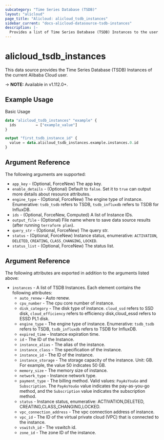 ```yaml
---
subcategory: "Time Series Database (TSDB)"
layout: "alicloud"
page_title: "Alicloud: alicloud_tsdb_instances"
sidebar_current: "docs-alicloud-datasource-tsdb-instances"
description: |-
  Provides a list of Time Series Database (TSDB) Instances to the user.
---
```


# alicloud\_tsdb\_instances

This data source provides the Time Series Database (TSDB) Instances of the current Alibaba Cloud user.

-> **NOTE:** Available in v1.112.0+.

## Example Usage

Basic Usage

```terraform
data "alicloud_tsdb_instances" "example" {
  ids         = ["example_value"]
}

output "first_tsdb_instance_id" {
  value = data.alicloud_tsdb_instances.example.instances.0.id
}
```

## Argument Reference

The following arguments are supported:

* `app_key` - (Optional, ForceNew) The app key.
* `enable_details` - (Optional) Default to `false`. Set it to `true` can output more details about resource attributes.
* `engine_type` - (Optional, ForceNew) The engine type of instance. Enumerative: `tsdb_tsdb` refers to TSDB, `tsdb_influxdb` refers to TSDB for InfluxDB️.
* `ids` - (Optional, ForceNew, Computed)  A list of Instance IDs.
* `output_file` - (Optional) File name where to save data source results (after running `terraform plan`).
* `query_str` - (Optional, ForceNew) The query str.
* `status` - (Optional, ForceNew) Instance status, enumerative: `ACTIVATION`, `DELETED`, `CREATING`, `CLASS_CHANGING`, `LOCKED`.
* `status_list` - (Optional, ForceNew) The status list.

## Argument Reference

The following attributes are exported in addition to the arguments listed above:

* `instances` - A list of TSDB Instances. Each element contains the following attributes:
	* `auto_renew` - Auto renew.
	* `cpu_number` - The cpu core number of instance.
	* `disk_category` - The disk type of instance. `cloud_ssd` refers to SSD disk, `cloud_efficiency` refers to efficiency disk,cloud_essd refers to ESSD PL1 disk.
	* `engine_type` - The engine type of instance. Enumerative: `tsdb_tsdb` refers to TSDB, `tsdb_influxdb` refers to TSDB for InfluxDB️.
	* `expired_time` - Instance expiration time.
	* `id` - The ID of the Instance.
	* `instance_alias` - The alias of the instance.
	* `instance_class` - The specification of the instance. 
	* `instance_id` - The ID of the instance.
	* `instance_storage` - The storage capacity of the instance. Unit: GB. For example, the value 50 indicates 50 GB.
	* `memory_size` - The memory size of instance.
	* `network_type` - Instance network type.
	* `payment_type` - The billing method. Valid values: `PayAsYouGo` and `Subscription`. The `PayAsYouGo` value indicates the pay-as-you-go method, and the `Subscription` value indicates the subscription method.
	* `status` - Instance status, enumerative: ACTIVATION,DELETED, CREATING,CLASS_CHANGING,LOCKED.
	* `vpc_connection_address` - The vpc connection address of instance.
	* `vpc_id` - The ID of the virtual private cloud (VPC) that is connected to the instance.
	* `vswitch_id` - The vswitch id.
	* `zone_id` - The zone ID of the instance.